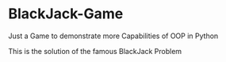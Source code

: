 # BlackJack-Game
Just a Game to demonstrate more Capabilities of OOP in Python

This is the solution of the famous BlackJack Problem 

